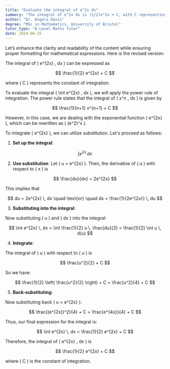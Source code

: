 ```yaml
---
title: "Evaluate the integral of e^2x dx"
summary: "The integral of e^2x dx is (1/2)e^2x + C, with C representing the constant of integration."
author: "Dr. Angela Davis"
degree: "MSc in Mathematics, University of Bristol"
tutor_type: "A-Level Maths Tutor"
date: 2024-06-25
---
```


Let’s enhance the clarity and readability of the content while ensuring proper formatting for mathematical expressions. Here is the revised version:

The integral of \( e^{2x} \, dx \) can be expressed as 

$$ 
\frac{1}{2} e^{2x} + C 
$$ 

where \( C \) represents the constant of integration.

To evaluate the integral \( \int e^{2x} \, dx \), we will apply the power rule of integration. The power rule states that the integral of \( x^n \, dx \) is given by 

$$ 
\frac{1}{n+1} x^{n+1} + C 
$$ 

However, in this case, we are dealing with the exponential function \( e^{2x} \), which can be rewritten as \( (e^2)^x \). 

To integrate \( e^{2x} \), we can utilize substitution. Let's proceed as follows:

1. **Set up the integral**:

$$ 
\int e^{2x} \, dx 
$$ 

2. **Use substitution**: Let \( u = e^{2x} \). Then, the derivative of \( u \) with respect to \( x \) is 

$$ 
\frac{du}{dx} = 2e^{2x} 
$$ 

This implies that 

$$ 
du = 2e^{2x} \, dx \quad \text{or} \quad dx = \frac{1}{2e^{2x}} \, du 
$$ 

3. **Substituting into the integral**:

Now substituting \( u \) and \( dx \) into the integral:

$$ 
\int e^{2x} \, dx = \int \frac{1}{2} u \, \frac{du}{2} = \frac{1}{2} \int u \, d(u) 
$$ 

4. **Integrate**:

The integral of \( u \) with respect to \( u \) is 

$$ 
\frac{u^2}{2} + C 
$$ 

So we have:

$$ 
\frac{1}{2} \left( \frac{u^2}{2} \right) + C = \frac{u^2}{4} + C 
$$ 

5. **Back-substituting**:

Now substituting back \( u = e^{2x} \):

$$ 
\frac{(e^{2x})^2}{4} + C = \frac{e^{4x}}{4} + C 
$$ 

Thus, our final expression for the integral is:

$$ 
\int e^{2x} \, dx = \frac{1}{2} e^{2x} + C 
$$ 

Therefore, the integral of \( e^{2x} \, dx \) is 

$$ 
\frac{1}{2} e^{2x} + C 
$$ 

where \( C \) is the constant of integration.
    